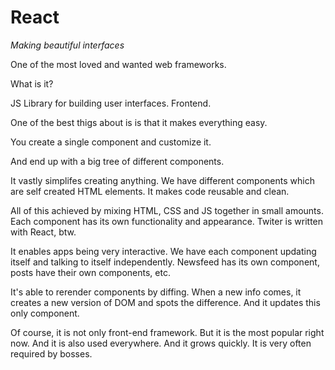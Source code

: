 # React

*Making beautiful interfaces*

One of the most loved and wanted web frameworks.

What is it? 

JS Library for building user interfaces. Frontend.

One of the best thigs about is is that it makes everything easy.

You create a single component and customize it.

And end up with a big tree of different components.

It vastly simplifes creating anything. We have different components which are self created HTML elements. It makes code reusable and clean.

All of this achieved by mixing HTML, CSS and JS together in small amounts. Each component has its own functionality and appearance. Twiter is written with React, btw.

It enables apps being very interactive. We have each component updating itself and talking to itself independently. Newsfeed has its own component, posts have their own components, etc.

It's able to rerender components by diffing. When a new info comes, it creates a new version of DOM and spots the difference. And it updates this only component. 

Of course, it is not only front-end framework. But it is the most popular right now. And it is also used everywhere. And it grows quickly. It is very often required by bosses.
